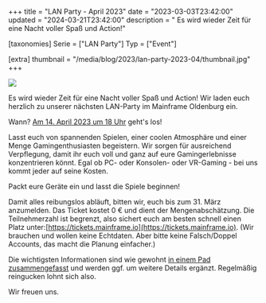 +++
title = "LAN Party - April 2023"
date = "2023-03-03T23:42:00"
updated = "2024-03-21T23:42:00"
description = " Es wird wieder Zeit für eine Nacht voller Spaß und Action!"

[taxonomies]
Serie = ["LAN Party"]
Typ = ["Event"]

[extra]
thumbnail = "/media/blog/2023/lan-party-2023-04/thumbnail.jpg"
+++

![](/media/blog/2023/lan-party-2023-04/lan-party-2023-04/image.jpg)

Es wird wieder Zeit für eine Nacht voller Spaß und Action! Wir laden euch herzlich zu unserer nächsten LAN-Party im
Mainframe Oldenburg ein.

Wann? [Am 14. April 2023 um 18 Uhr](#) geht's los!

[//]: # (TODO: Link to calendar)

Lasst euch von spannenden Spielen, einer coolen Atmosphäre und einer Menge Gamingenthusiasten begeistern. Wir sorgen für
ausreichend Verpflegung, damit ihr euch voll und ganz auf eure Gamingerlebnisse konzentrieren könnt. Egal ob PC- oder
Konsolen- oder VR-Gaming - bei uns kommt jeder auf seine Kosten.

Packt eure Geräte ein und lasst die Spiele beginnen!

Damit alles reibungslos abläuft, bitten wir, euch bis zum 31. März anzumelden. Das Ticket kostet 0 € und dient der
Mengenabschätzung. Die Teilnehmerzahl ist begrenzt, also sichert euch am besten schnell einen Platz
unter:[https://tickets.mainframe.io](https://tickets.mainframe.io). (Wir brauchen und wollen keine Echtdaten. Aber bitte
keine Falsch/Doppel Accounts, das macht die Planung einfacher.)

Die wichtigsten Informationen sind wie
gewohnt [in einem Pad zusammengefasst](https://pad.mainframe.io/p/LAN-Party-2023-04) und werden ggf. um weitere Details
ergänzt. Regelmäßig reingucken lohnt sich also.

Wir freuen uns.
